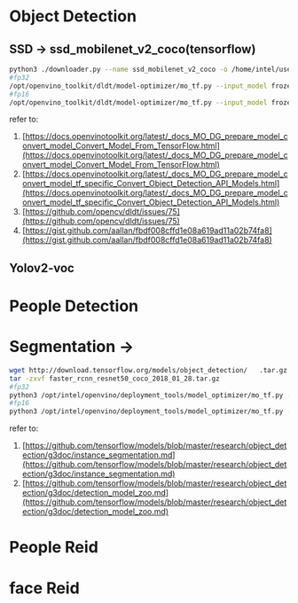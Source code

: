 # Object Detection
## SSD -> ssd_mobilenet_v2_coco(tensorflow)
```bash
python3 ./downloader.py --name ssd_mobilenet_v2_coco -o /home/intel/user/model_forSummmerCamp/object_detection
#fp32
/opt/openvino_toolkit/dldt/model-optimizer/mo_tf.py --input_model frozen_inference_graph.pb --tensorflow_use_custom_operations_config /opt/openvino_toolkit/dldt/model-optimizer/extensions/front/tf/ssd_v2_support.json --tensorflow_object_detection_api_pipeline_config pipeline.config --reverse_input_channels --data_type FP32 --output_dir ./output/fp32/
#fp16
/opt/openvino_toolkit/dldt/model-optimizer/mo_tf.py --input_model frozen_inference_graph.pb --tensorflow_use_custom_operations_config /opt/openvino_toolkit/dldt/model-optimizer/extensions/front/tf/ssd_v2_support.json --tensorflow_object_detection_api_pipeline_config pipeline.config --reverse_input_channels --data_type FP16 --output_dir ./output/fp16/
```
refer to:
1. [https://docs.openvinotoolkit.org/latest/_docs_MO_DG_prepare_model_convert_model_Convert_Model_From_TensorFlow.html](https://docs.openvinotoolkit.org/latest/_docs_MO_DG_prepare_model_convert_model_Convert_Model_From_TensorFlow.html)
2. [https://docs.openvinotoolkit.org/latest/_docs_MO_DG_prepare_model_convert_model_tf_specific_Convert_Object_Detection_API_Models.html](https://docs.openvinotoolkit.org/latest/_docs_MO_DG_prepare_model_convert_model_tf_specific_Convert_Object_Detection_API_Models.html)
3. [https://github.com/opencv/dldt/issues/75](https://github.com/opencv/dldt/issues/75)
4. [https://gist.github.com/aallan/fbdf008cffd1e08a619ad11a02b74fa8](https://gist.github.com/aallan/fbdf008cffd1e08a619ad11a02b74fa8)
## Yolov2-voc

# People Detection

# Segmentation -> 
```bash
wget http://download.tensorflow.org/models/object_detection/   .tar.gz
tar -zxvf faster_rcnn_resnet50_coco_2018_01_28.tar.gz
#fp32
python3 /opt/intel/openvino/deployment_tools/model_optimizer/mo_tf.py --input_model frozen_inference_graph.pb --tensorflow_use_custom_operations_config /opt/intel/openvino/deployment_tools/model_optimizer/extensions/front/tf/faster_rcnn_support.json --tensorflow_object_detection_api_pipeline_config pipeline.config --reverse_input_channels --data_type FP32 --output_dir ./output/FP32
#fp16
python3 /opt/intel/openvino/deployment_tools/model_optimizer/mo_tf.py --input_model frozen_inference_graph.pb --tensorflow_use_custom_operations_config /opt/intel/openvino/deployment_tools/model_optimizer/extensions/front/tf/faster_rcnn_support.json --tensorflow_object_detection_api_pipeline_config pipeline.config --reverse_input_channels --data_type FP16 --output_dir ./output/FP16
```
refer to:
1. [https://github.com/tensorflow/models/blob/master/research/object_detection/g3doc/instance_segmentation.md](https://github.com/tensorflow/models/blob/master/research/object_detection/g3doc/instance_segmentation.md)
2. [https://github.com/tensorflow/models/blob/master/research/object_detection/g3doc/detection_model_zoo.md](https://github.com/tensorflow/models/blob/master/research/object_detection/g3doc/detection_model_zoo.md)

# People Reid

# face Reid

